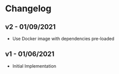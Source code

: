 # Changelog

## v2 - 01/09/2021

- Use Docker image with dependencies pre-loaded

## v1 - 01/06/2021

- Initial Implementation
